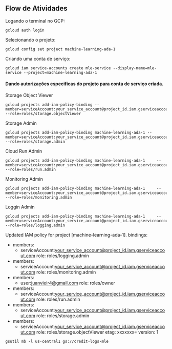 ## Flow de Atividades

Logando o terminal no GCP:
```
gcloud auth login
```

Selecionando o projeto:
```
gcloud config set project machine-learning-ada-1
```

Criando uma conta de serviço:
```
gcloud iam service-accounts create mle-service --display-name=mle-service --project=machine-learning-ada-1
```

#### Dando autorizações especificas do projeto para conta de serviço criada.

Storage Object Viewer
```
gcloud projects add-iam-policy-binding --member=serviceAccount:your_service_account@project_id.iam.gserviceaccout.com --role=roles/storage.objectViewer
```
Storage Admin
```
gcloud projects add-iam-policy-binding machine-learning-ada-1 --member=serviceAccount:your_service_account@project_id.iam.gserviceaccout.com --role=roles/storage.admin
```
Cloud Run Admin
```
gcloud projects add-iam-policy-binding machine-learning-ada-1     --member=serviceAccount:your_service_account@project_id.iam.gserviceaccout.com     --role=roles/run.admin
```
Monitoring Admin
```
gcloud projects add-iam-policy-binding machine-learning-ada-1     --member=serviceAccount:your_service_account@project_id.iam.gserviceaccout.com     --role=roles/monitoring.admin
```
Loggin Admin
```
gcloud projects add-iam-policy-binding machine-learning-ada-1     --member=serviceAccount:your_service_account@project_id.iam.gserviceaccout.com     --role=roles/logging.admin
```

Updated IAM policy for project [machine-learning-ada-1].
bindings:
- members:
  - serviceAccount:your_service_account@project_id.iam.gserviceaccout.com
  role: roles/logging.admin
- members:
  - serviceAccount:your_service_account@project_id.iam.gserviceaccout.com
  role: roles/monitoring.admin
- members:
  - user:juanvieir4@gmail.com
  role: roles/owner
- members:
  - serviceAccount:your_service_account@project_id.iam.gserviceaccout.com
  role: roles/run.admin
- members:
  - serviceAccount:your_service_account@project_id.iam.gserviceaccout.com
  role: roles/storage.admin
- members:
  - serviceAccount:your_service_account@project_id.iam.gserviceaccout.com
  role: roles/storage.objectViewer
etag: xxxxxxx=
version: 1


```
gsutil mb -l us-central1 gs://credit-logs-mle
```
